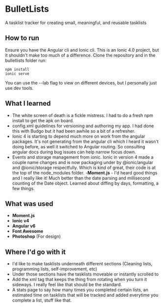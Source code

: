 # BulletLists
A tasklist tracker for creating small, meaningful, and reusable tasklists

## How to run

Ensure you have the Angular cli and Ionic cli. This is an Ionic 4.0 project, but it shouldn't make too much of a difference. Clone the repository and in the bulletlists folder run:

```
npm install
ionic serve
```

You can use the --lab flag to view on different devices, but I personally just use dev tools.

## What I learned

- The white screen of death is a fickle mistress. I had to do a fresh npm install to get the apk on board.
- config.xml guidelines for versioning and authoring my app. I had done this with Budgo but it had been awhile so a bit of a refresher.
- Ionic 4 is starting to depend much more on work from the angular packages. It's not generating from the angular cli which I heard it wasn't doing before, as well it switched to Angular routing. So consulting angular docs during bug issues can help narrow focus down.
- Events and storage management from ionic. Ionic in version 4 made a couple name changes and is now packaging under by @ionic/angular and @ionic/storage respectfully. Which is kind of great, their code is at the top of the node_modules folder.
-**Moment.js** - I'd heard good things and I really like it! Much better than the date parsing and millisecond counting of the Date object. Learned about diffing by days, formatting, a few things.

## What was used

- **Moment.js**
- **Ionic v4**
- **Angular v6**
- **Font Awesome**
- **Photoshop** (For design)

## Where I'd go with it

- I'd like to make tasklists underneath different sections (Cleaning lists, programming lists, self-improvement, etc)
- Under those sections have the tasklists moveable or instantly scrolled to
- Add the xml tag that keeps the thing from rotating when you turn it sideways. I really feel like that should be the standard.
- A stats page to say how many times you completed certain lists, an estimated time on tasklists that will be tracked and added everytime you complete a list, stuff like that.
